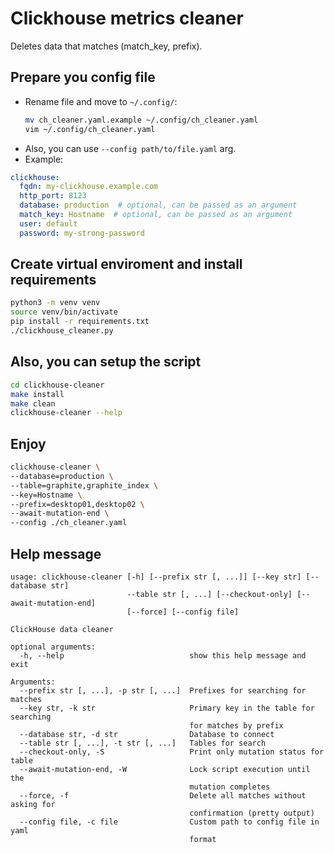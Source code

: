 Clickhouse metrics cleaner
==========================

Deletes data that matches (match_key, prefix).


## Prepare you config file
* Rename file and move to `~/.config/`:  
    ```bash
    mv ch_cleaner.yaml.example ~/.config/ch_cleaner.yaml
    vim ~/.config/ch_cleaner.yaml
    ```  
* Also, you can use `--config path/to/file.yaml` arg.
* Example:
```yaml
clickhouse:
  fqdn: my-clickhouse.example.com
  http_port: 8123
  database: production  # optional, can be passed as an argument
  match_key: Hostname  # optional, can be passed as an argument
  user: default
  password: my-strong-password
```

## Create virtual enviroment and install requirements
```bash
python3 -m venv venv
source venv/bin/activate
pip install -r requirements.txt
./clickhouse_cleaner.py
```

## Also, you can setup the script
```bash
cd clickhouse-cleaner
make install
make clean
clickhouse-cleaner --help
```

## Enjoy
```bash
clickhouse-cleaner \
--database=production \
--table=graphite,graphite_index \
--key=Hostname \
--prefix=desktop01,desktop02 \
--await-mutation-end \
--config ./ch_cleaner.yaml
```


## Help message
```
usage: clickhouse-cleaner [-h] [--prefix str [, ...]] [--key str] [--database str]
                          --table str [, ...] [--checkout-only] [--await-mutation-end]
                          [--force] [--config file]

ClickHouse data cleaner

optional arguments:
  -h, --help                            show this help message and exit

Arguments:
  --prefix str [, ...], -p str [, ...]  Prefixes for searching for matches
  --key str, -k str                     Primary key in the table for searching
                                        for matches by prefix
  --database str, -d str                Database to connect
  --table str [, ...], -t str [, ...]   Tables for search
  --checkout-only, -S                   Print only mutation status for table
  --await-mutation-end, -W              Lock script execution until the
                                        mutation completes
  --force, -f                           Delete all matches without asking for
                                        confirmation (pretty output)
  --config file, -c file                Custom path to config file in yaml
                                        format
```
